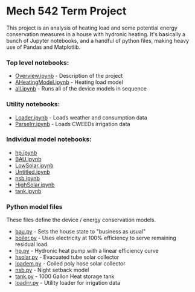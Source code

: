 # Mech 542 Term Project

This project is an analysis of heating load and some potential energy conservation measures in a house with hydronic heating.  It's basically a bunch of Jupyter notebooks, and a handful of python files, making heavy use of Pandas and Matplotlib.

### Top level notebooks:

  - [Overview.ipynb](Overview.ipynb) - Description of the project
  - [AHeatingModel.ipynb](AHeatingModel.ipynb) - Heating load model
  - [all.ipynb](all.ipynb) - Runs all of the device models in sequence
  
### Utility notebooks:
  - [Loader.ipynb](Loader.ipynb) - Loads weather and consumption data
  - [ParseIrr.ipynb](ParseIrr.ipynb) - Loads CWEEDs irrigation data
  
### Individual model notebooks:
  - [hp.ipynb](hp.ipynb)
  - [BAU.ipynb](BAU.ipynb)
  - [LowSolar.ipynb](LowSolar.ipynb)
  - [Untitled.ipynb](Untitled.ipynb)
  - [nsb.ipynb](nsb.ipynb)
  - [HighSolar.ipynb](HighSolar.ipynb)
  - [tank.ipynb](tank.ipynb)

### Python model files
These files define the device / energy conservation models.
  - [bau.py](bau.py) - Sets the house state to "business as usual"
  - [boiler.py](boiler.py) - Uses electricity at 100% efficiency to serve remaining residual load.
  - [hp.py](hp.py) - Hydronic heat pump with a linear efficiency curve
  - [hsolar.py](hsolar.py) - Evacuated tube solar collector
  - [loadem.py](loadem.py) - Coiled poly hose solar collector
  - [nsb.py](nsb.py) - Night setback model
  - [tank.py](tank.py) - 1000 Gallon Heat storage tank
  - [loadirr.py](loadirr.py) - Utility loader for irrigation data
